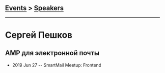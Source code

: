## [Events](../README.md) > [Speakers](../speakers.md)
---

# Сергей Пешков

## AMP для электронной почты
- 2019 Jun 27 -- SmartMail Meetup: Frontend    
